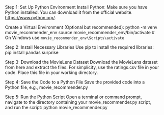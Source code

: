 Step 1: Set Up Python Environment
Install Python: Make sure you have Python installed. You can download it from the official website.  https://www.python.org/.

Create a Virtual Environment (Optional but recommended):
python -m venv movie_recommender_env
source movie_recommender_env/bin/activate  # On Windows use `movie_recommender_env\Scripts\activate`

Step 2: Install Necessary Libraries
Use pip to install the required libraries:
pip install pandas surprise

Step 3: Download the MovieLens Dataset
Download the MovieLens dataset from here and extract the files. For simplicity, use the ratings.csv file in your code. Place this file in your working directory.

Step 4: Save the Code to a Python File
Save the provided code into a Python file, e.g., movie_recommender.py

Step 5: Run the Python Script
Open a terminal or command prompt, navigate to the directory containing your movie_recommender.py script, and run the script:
python movie_recommender.py
